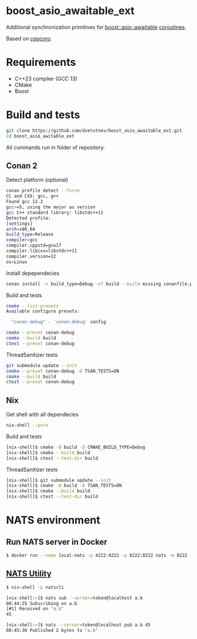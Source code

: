 # boost_asio_awaitable_ext

Additional synchronization primitives for [boost::asio::awaitable](https://www.boost.org/doc/libs/1_81_0/doc/html/boost_asio/reference/awaitable.html) [coroutines](https://www.boost.org/doc/libs/1_81_0/doc/html/boost_asio/overview/composition/cpp20_coroutines.html).

Based on [cppcoro](https://github.com/lewissbaker/cppcoro).

# Requirements
 * C++23 complier (GCC 13)
 * CMake
 * Boost

# Build and tests
```bash
git clone https://github.com/dvetutnev/boost_asio_awaitable_ext.git
cd boost_asio_awitable_ext
```
All commands run in folder of repository.

## Conan 2
Detect platform (optional)
```bash
conan profile detect --force
CC and CXX: gcc, g++ 
Found gcc 12.2
gcc>=5, using the major as version
gcc C++ standard library: libstdc++11
Detected profile:
[settings]
arch=x86_64
build_type=Release
compiler=gcc
compiler.cppstd=gnu17
compiler.libcxx=libstdc++11
compiler.version=12
os=Linux
```

Install depependecies
```bash
conan install -s build_type=Debug -of build --build missing conanfile.py
```

Build and tests
```bash
cmake --list-presets
Available configure presets:

  "conan-debug" - 'conan-debug' config

cmake --preset conan-debug
cmake --build build
ctest --preset conan-debug
```

ThreadSanitizer tests
```bash
git submodule update --init
cmake --preset conan-debug -D TSAN_TESTS=ON
cmake --build build
ctest --preset conan-debug
```

## Nix
Get shell with all dependecies
```bash
nix-shell --pure
```

Build and tests
```bash
[nix-shell]$ cmake -B build -D CMAKE_BUILD_TYPE=Debug
[nix-shell]$ cmake --build build
[nix-shell]$ ctest --test-dir build
```

ThreadSanitizer tests
```bash
[nix-shell]$ git submodule update --init
[nix-shell]$ cmake -B build -D TSAN_TESTS=ON
[nix-shell]$ cmake --build build
[nix-shell]$ ctest --test-dir build
```

# NATS environment

## Run NATS server in Docker
```bash
$ docker run --name local-nats -p 4222:4222 -p 8222:8222 nats -m 8222 --auth token
```

## [NATS Utility](https://docs.nats.io/using-nats/nats-tools/nats_cli)
```bash
$ nix-shell -p natscli
```

```bash
[nix-shell:~]$ nats sub --server=token@localhost a.b
08:44:25 Subscribing on a.b 
[#1] Received on "a.b"
45
```

```bash
[nix-shell:~]$ nats --server=token@localhost pub a.b 45
08:45:30 Published 2 bytes to "a.b"
```
